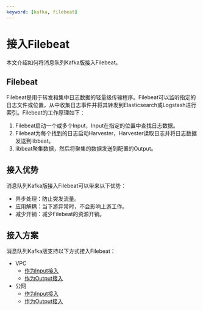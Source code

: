 ```yaml
---
keyword: [kafka, filebeat]
---
```


# 接入Filebeat

本文介绍如何将消息队列Kafka版接入Filebeat。

## Filebeat

Filebeat是用于转发和集中日志数据的轻量级传输程序。Filebeat可以监听指定的日志文件或位置，从中收集日志事件并将其转发到Elasticsearch或Logstash进行索引。Filebeat的工作原理如下：

1.  Filebeat启动一个或多个Input，Input在指定的位置中查找日志数据。
2.  Filebeat为每个找到的日志启动Harvester，Harvester读取日志并将日志数据发送到libbeat。
3.  libbeat聚集数据，然后将聚集的数据发送到配置的Output。

## 接入优势

消息队列Kafka版接入Filebeat可以带来以下优势：

-   异步处理：防止突发流量。
-   应用解耦：当下游异常时，不会影响上游工作。
-   减少开销：减少Filebeat的资源开销。

## 接入方案

消息队列Kafka版支持以下方式接入Filebeat：

-   VPC
    -   [作为Input接入](/intl.zh-CN/生态对接/开源生态/Filebeat/VPC/作为Input接入.md)
    -   [作为Output接入](/intl.zh-CN/生态对接/开源生态/Filebeat/VPC/作为Output接入.md)
-   公网
    -   [作为Input接入]()
    -   [作为Output接入]()

